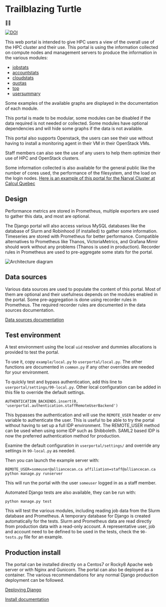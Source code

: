 # Trailblazing Turtle
🐢🚀

[![DOI](https://zenodo.org/badge/549763009.svg)](https://zenodo.org/badge/latestdoi/549763009)

This web portal is intended to give HPC users a view of the overall use of the HPC cluster and their use. This portal is using the information collected on compute nodes and management servers to produce the information in the various modules:

* [jobstats](docs/jobstats.md)
* [accountstats](docs/accountstats.md)
* [cloudstats](docs/cloudstats.md)
* [quotas](docs/quotas.md)
* [top](docs/top.md)
* [usersummary](docs/usersummary.md)

Some examples of the available graphs are displayed in the documentation of each module. 

This portal is made to be modular, some modules can be disabled if the data required is not needed or collected. Some modules have optional dependencies and will hide some graphs if the data is not available.

This portal also supports Openstack, the users can see their use without having to install a monitoring agent in their VM in their OpenStack VMs.

Staff members can also see the use of any users to help them optimize their use of HPC and OpenStack clusters.

Some information collected is also available for the general public like the number of cores used, the performance of the filesystem, and the load on the login nodes.
[Here is an example of this portal for the Narval Cluster at Calcul Quebec](https://portail.narval.calculquebec.ca/)

## Design
Performance metrics are stored in Prometheus, multiple exporters are used to gather this data, and most are optional.

The Django portal will also access various MySQL databases like the database of Slurm and Robinhood (if installed) to gather some information. Timeseries are stored with Prometheus for better performance. Compatible alternatives to Prometheus like Thanos, VictoriaMetrics, and Grafana Mimir should work without any problems (Thanos is used in production). Recorder rules in Prometheus are used to pre-aggregate some stats for the portal.

![Architecture diagram](docs/userportal.png)

## Data sources
Various data sources are used to populate the content of this portal. Most of them are optional and their usefulness depends on the modules enabled in the portal.
Some pre-aggregation is done using recorder rules in Prometheus. The required recorder rules are documented in the data sources documentation.

[Data sources documentation](docs/data.md)

## Test environment
A test environment using the local `uid` resolver and dummies allocations is provided to test the portal.

To use it, copy `example/local.py` to `userportal/local.py`. The other functions are documented in `common.py` if any other overrides are needed for your environment.

To quickly test and bypass authentication, add this line to `userportal/settings/99-local.py`. Other local configuration can be added in this file to override the default settings.

```
AUTHENTICATION_BACKENDS.insert(0, 'userportal.authentication.staffRemoteUserBackend')
```

This bypasses the authentication and will use the `REMOTE_USER` header or env variable to authenticate the user. This is useful to be able to try the portal without having to set up a full IDP environment. The REMOTE_USER method can be used when using some IDP such as Shibboleth. SAML2 based IDP is now the preferred authentication method for production.

Examine the default configuration in `userportal/settings/` and override any settings in `99-local.py` as needed.

Then you can launch the example server with:

```
REMOTE_USER=someuser@alliancecan.ca affiliation=staff@alliancecan.ca python manage.py runserver
```

This will run the portal with the user `someuser` logged in as a staff member.

Automated Django tests are also available, they can be run with:

```
python manage.py test
```

This will test the various modules, including reading job data from the Slurm database and Prometheus. A temporary database for Django is created automatically for the tests. Slurm and Prometheus data are read directly from production data with a read-only account. A representative user, job and account need to be defined to be used in the tests, check the `90-tests.py` file for an example.

## Production install
The portal can be installed directly on a Centos7 or Rocky8 Apache web server or with Nginx and Gunicorn. The portal can also be deployed as a container. The various recommendations for any normal Django production deployment can be followed.

[Deploying Django](https://docs.djangoproject.com/en/3.2/howto/deployment/)

[Install documentation](docs/install.md)